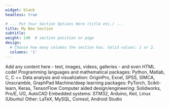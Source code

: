 ```yaml
---
widget: blank
headless: true

# ... Put Your Section Options Here (title etc.) ...
title: My New Section
subtitle:
weight: 140  # section position on page
design:
  # Choose how many columns the section has. Valid values: 1 or 2.
  columns: '1'
---
```


Add any content here - text, images, videos, galleries - and even HTML code!
Programming languages and mathematical packages: Python, Matlab, C, C ++
Data analysis and visualization: OriginPro, Excel, SPSS, SIMCA, Unscramble, GraphPad
Machine/deep learning packages: PyTorch, Scikit-learn, Keras, TensorFlow
Computer aided design/engineering: Solidworks, Pro/E, UG, AutoCAD
Embedded systems: STM32, Arduino, Keil, Linux (Ubuntu)
Other: LaTeX, MySQL, Comsol, Android Studio
